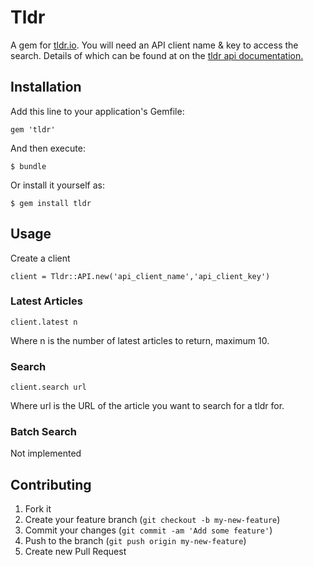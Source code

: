 # Tldr

A gem for [tldr.io](http://tldr.io). You will need an API client name & key to access the search. Details of which can be found at on the [tldr api documentation.](http://tldr.io/api-documentation)

## Installation

Add this line to your application's Gemfile:

    gem 'tldr'

And then execute:

    $ bundle

Or install it yourself as:

    $ gem install tldr

## Usage

Create a client

	client = Tldr::API.new('api_client_name','api_client_key')

### Latest Articles

	client.latest n

Where n is the number of latest articles to return, maximum 10.
	
### Search

	client.search url

Where url is the URL of the article you want to search for a tldr for.

### Batch Search
Not implemented

## Contributing

1. Fork it
2. Create your feature branch (`git checkout -b my-new-feature`)
3. Commit your changes (`git commit -am 'Add some feature'`)
4. Push to the branch (`git push origin my-new-feature`)
5. Create new Pull Request
